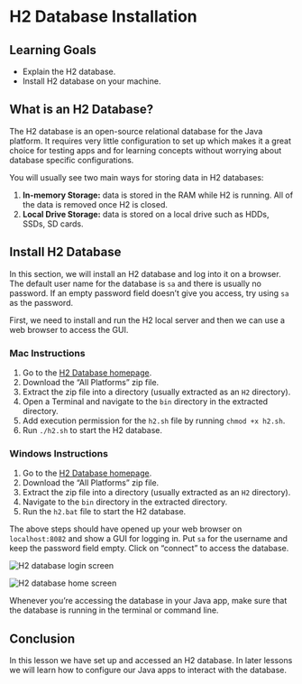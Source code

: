 # H2 Database Installation

## Learning Goals

- Explain the H2 database.
- Install H2 database on your machine.

## What is an H2 Database?

The H2 database is an open-source relational database for the Java platform. It
requires very little configuration to set up which makes it a great choice for
testing apps and for learning concepts without worrying about database specific
configurations.

You will usually see two main ways for storing data in H2 databases:

1. **In-memory Storage:** data is stored in the RAM while H2 is running. All of
   the data is removed once H2 is closed.
2. **Local Drive Storage:** data is stored on a local drive such as HDDs, SSDs,
   SD cards.

## Install H2 Database

In this section, we will install an H2 database and log into it on a browser.
The default user name for the database is `sa` and there is usually no password.
If an empty password field doesn’t give you access, try using `sa` as the
password.

First, we need to install and run the H2 local server and then we can use a web
browser to access the GUI.

### Mac Instructions

1. Go to the [H2 Database homepage](http://h2database.com/html/main.html).
2. Download the “All Platforms” zip file.
3. Extract the zip file into a directory (usually extracted as an `H2`
   directory).
4. Open a Terminal and navigate to the `bin` directory in the extracted
   directory.
5. Add execution permission for the `h2.sh` file by running `chmod +x h2.sh`.
6. Run `./h2.sh` to start the H2 database.

### Windows Instructions

1. Go to the [H2 Database homepage](http://h2database.com/html/main.html).
2. Download the “All Platforms” zip file.
3. Extract the zip file into a directory (usually extracted as an `H2`
   directory).
4. Navigate to the `bin` directory in the extracted directory.
5. Run the `h2.bat` file to start the H2 database.

The above steps should have opened up your web browser on `localhost:8082` and
show a GUI for logging in. Put `sa` for the username and keep the password field
empty. Click on “connect” to access the database.

![H2 database login screen](https://curriculum-content.s3.amazonaws.com/java-spring-1/h2-database-login-screen.png)

![H2 database home screen](https://curriculum-content.s3.amazonaws.com/java-spring-1/h2-database-homescreen.png)

Whenever you’re accessing the database in your Java app, make sure that the
database is running in the terminal or command line.

## Conclusion

In this lesson we have set up and accessed an H2 database. In later lessons we
will learn how to configure our Java apps to interact with the database.
